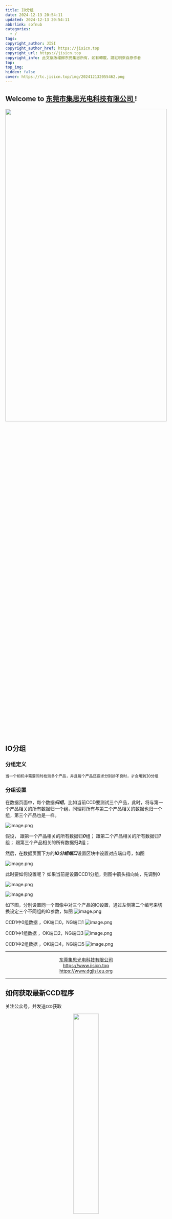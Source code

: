 ```yaml
---
title: IO分组
date: 2024-12-13 20:54:11
updated: 2024-12-13 20:54:11
abbrlink: sofnub
categories:
  - /
tags: 
copyright_author: JISI
copyright_author_href: https://jisicn.top
copyright_url: https://jisicn.top
copyright_info: 此文章版權歸东莞集思所有，如有轉載，請註明來自原作者
top: 
top_img: 
hidden: false
cover: https://tc.jisicn.top/img/202412132055462.png
---
```

## Welcome to [东莞市集思光电科技有限公司 ](https://jisicn.top) ! 
<div align="center"><img src="https://tc.jisicn.top/img/202405031228351.jpeg" width="100%" height="50%"></img></div>

## IO分组
### 分组定义
	当一个相机中需要同时检测多个产品，并且每个产品还要求分别排不良时，才会用到IO分组

### 分组设置
在数据页面中，每个数据***归组***，比如当前CCD要测试三个产品，此时，将与第一个产品相关的所有数据归一个组，同理将所有与第二个产品相关的数据也归一个组，第三个产品也是一样。

![image.png](https://tc.jisicn.top/img/202412132107189.png)

假设，
跟第一个产品相关的所有数据归***0***组；
跟第二个产品相关的所有数据归***1***组；
跟第三个产品相关的所有数据归***2***组；

然后，在数据页面下方的***IO分组端口***设置区块中设置对应端口号，如图

![image.png](https://tc.jisicn.top/img/202412132126489.png)

此时要如何设置呢？
如果当前是设置CCD1分组，则图中箭头指向处，先调到0

![image.png](https://tc.jisicn.top/img/202412132112791.png)

![image.png](https://tc.jisicn.top/img/202412132123284.png)

如下图，分别设置同一个图像中对三个产品的IO设置，通过左侧第二个编号来切换设定三个不同组的IO参数，如图
![image.png](https://tc.jisicn.top/img/202412132132234.png)

CCD1中0组数据 ，OK端口0，NG端口1
![image.png](https://tc.jisicn.top/img/202412132129184.png)

CCD1中1组数据 ，OK端口2，NG端口3
![image.png](https://tc.jisicn.top/img/202412132130150.png)

CCD1中2组数据 ，OK端口4，NG端口5
![image.png](https://tc.jisicn.top/img/202412132131968.png)



---

<center><a href="https://www.jisicn.top" target="_blank">东莞集思光电科技有限公司</a></center>
<center><a href="https://www.jisicn.top" target="_blank">https://www.jisicn.top</a></center>
<center><a href="Https://www.dgjisi.eu.org" target="_blank">https://www.dgjisi.eu.org</a></center>

----

## 如何获取最新CCD程序
关注公众号，并发送`CCD`获取

<div align="center">
    <img src="https://tc.jisicn.top/img/202404251607047.png" width="40%" height="40%"></img>
</div>

------

<div align='center' ><font size='50'>END THANKS</font></div>
<div align='center'><font size='3'><b>联系人：周生  18029199900 「dgjisi@foxmail.com」</b></font></div>
